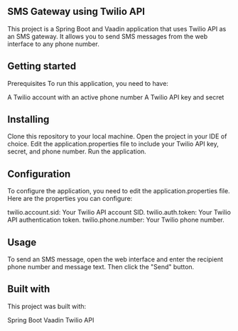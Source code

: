 ## SMS Gateway using Twilio API
This project is a Spring Boot and Vaadin application that uses Twilio API as an SMS gateway. It allows you to send SMS messages from the web interface to any phone number.

## Getting started
Prerequisites
To run this application, you need to have:


A Twilio account with an active phone number
A Twilio API key and secret

## Installing
Clone this repository to your local machine.
Open the project in your IDE of choice.
Edit the application.properties file to include your Twilio API key, secret, and phone number.
Run the application.

## Configuration
To configure the application, you need to edit the application.properties file. Here are the properties you can configure:

twilio.account.sid: Your Twilio API account SID.
twilio.auth.token: Your Twilio API authentication token.
twilio.phone.number: Your Twilio phone number.

## Usage
To send an SMS message, open the web interface and enter the recipient phone number and message text. Then click the "Send" button.

## Built with
This project was built with:

Spring Boot
Vaadin
Twilio API
